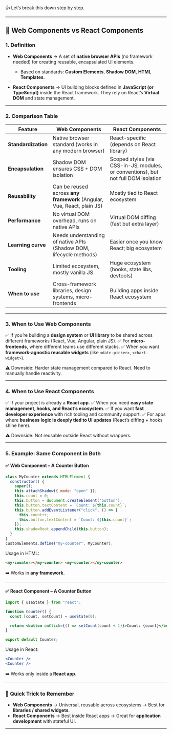 👍 Let’s break this down step by step.

---

## 🔹 Web Components vs React Components

### 1. **Definition**

- **Web Components** → A set of **native browser APIs** (no framework needed) for creating reusable, encapsulated UI elements.

  - Based on standards: **Custom Elements**, **Shadow DOM**, **HTML Templates**.

- **React Components** → UI building blocks defined in **JavaScript (or TypeScript)** inside the React framework. They rely on React’s **Virtual DOM** and state management.

---

### 2. **Comparison Table**

| Feature             | Web Components                                                         | React Components                                                                   |
| ------------------- | ---------------------------------------------------------------------- | ---------------------------------------------------------------------------------- |
| **Standardization** | Native browser standard (works in any modern browser)                  | React-specific (depends on React library)                                          |
| **Encapsulation**   | Shadow DOM ensures CSS + DOM isolation                                 | Scoped styles (via CSS-in-JS, modules, or conventions), but not full DOM isolation |
| **Reusability**     | Can be reused across **any framework** (Angular, Vue, React, plain JS) | Mostly tied to React ecosystem                                                     |
| **Performance**     | No virtual DOM overhead, runs on native APIs                           | Virtual DOM diffing (fast but extra layer)                                         |
| **Learning curve**  | Needs understanding of native APIs (Shadow DOM, lifecycle methods)     | Easier once you know React; big ecosystem                                          |
| **Tooling**         | Limited ecosystem, mostly vanilla JS                                   | Huge ecosystem (hooks, state libs, devtools)                                       |
| **When to use**     | Cross-framework libraries, design systems, micro-frontends             | Building apps inside React ecosystem                                               |

---

### 3. **When to Use Web Components**

✅ If you’re building a **design system** or **UI library** to be shared across different frameworks (React, Vue, Angular, plain JS).
✅ For **micro-frontends**, where different teams use different stacks.
✅ When you want **framework-agnostic reusable widgets** (like `<date-picker>`, `<chart-widget>`).

⚠️ Downside: Harder state management compared to React. Need to manually handle reactivity.

---

### 4. **When to Use React Components**

✅ If your project is already a **React app**.
✅ When you need **easy state management, hooks, and React’s ecosystem**.
✅ If you want **fast developer experience** with rich tooling and community support.
✅ For apps where **business logic is deeply tied to UI updates** (React’s diffing + hooks shine here).

⚠️ Downside: Not reusable outside React without wrappers.

---

### 5. **Example: Same Component in Both**

#### ✅ Web Component – A Counter Button

```javascript
class MyCounter extends HTMLElement {
  constructor() {
    super();
    this.attachShadow({ mode: "open" });
    this.count = 0;
    this.button = document.createElement("button");
    this.button.textContent = `Count: ${this.count}`;
    this.button.addEventListener("click", () => {
      this.count++;
      this.button.textContent = `Count: ${this.count}`;
    });
    this.shadowRoot.appendChild(this.button);
  }
}
customElements.define("my-counter", MyCounter);
```

Usage in HTML:

```html
<my-counter></my-counter> <my-counter></my-counter>
```

➡️ Works in **any framework**.

---

#### ✅ React Component – A Counter Button

```jsx
import { useState } from "react";

function Counter() {
  const [count, setCount] = useState(0);

  return <button onClick={() => setCount(count + 1)}>Count: {count}</button>;
}

export default Counter;
```

Usage in React:

```jsx
<Counter />
<Counter />
```

➡️ Works only inside a **React app**.

---

### 🎯 Quick Trick to Remember

- **Web Components** → Universal, reusable across ecosystems → Best for **libraries / shared widgets**.
- **React Components** → Best inside React apps → Great for **application development** with stateful UI.

---
